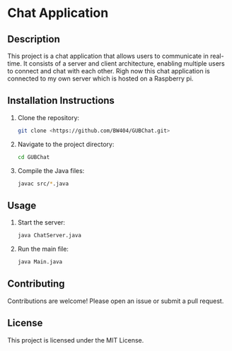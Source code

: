 # Chat Application

## Description
This project is a chat application that allows users to communicate in real-time. It consists of a server and client architecture, enabling multiple users to connect and chat with each other. Righ now this chat application is connected to my own server which is hosted on a Raspberry pi.

## Installation Instructions
1. Clone the repository:
   ```bash
   git clone <https://github.com/BW404/GUBChat.git>
   ```
2. Navigate to the project directory:
   ```bash
   cd GUBChat
   ```
3. Compile the Java files:
   ```bash
   javac src/*.java
   ```

## Usage
1. Start the server:
   ```bash
   java ChatServer.java
   ```
2. Run the main file:
   ```bash
   java Main.java
   ```

## Contributing
Contributions are welcome! Please open an issue or submit a pull request.

## License
This project is licensed under the MIT License.
